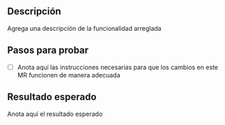 ## Descripción
Agrega una descripción de la funcionalidad arreglada

## Pasos para probar
- [ ] Anota aquí las instrucciones necesarias para que los cambios en este MR funcionen de manera adecuada

## Resultado esperado
Anota aquí el resultado esperado
